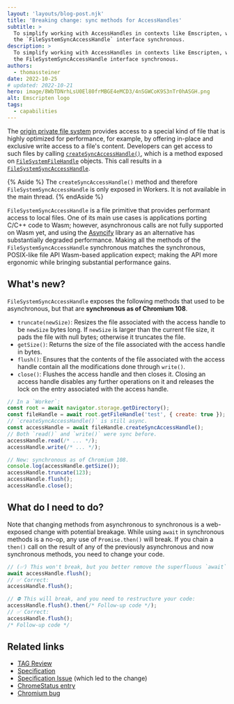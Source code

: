 ```yaml
---
layout: 'layouts/blog-post.njk'
title: 'Breaking change: sync methods for AccessHandles'
subtitle: >
  To simplify working with AccessHandles in contexts like Emscripten, we're making the methods of
  the `FileSystemSyncAccessHandle` interface synchronous.
description: >
  To simplify working with AccessHandles in contexts like Emscripten, we're making the methods of
  the FileSystemSyncAccessHandle interface synchronous.
authors:
  - thomassteiner
date: 2022-10-25
# updated: 2022-10-21
hero: image/8WbTDNrhLsU0El80frMBGE4eMCD3/4nSGWCoK9S3nTr0hASGH.png
alt: Emscripten logo
tags:
  - capabilities
---
```


The
[origin private file system](https://web.dev/file-system-access/#accessing-files-optimized-for-performance-from-the-origin-private-file-system)
provides access to a special kind of file that is highly optimized for performance, for example, by
offering in-place and exclusive write access to a file's content. Developers can get access to such
files by calling
[`createSyncAccessHandle()`](https://fs.spec.whatwg.org/#dom-filesystemfilehandle-createsyncaccesshandle),
which is a method exposed on
[`FileSystemFileHandle`](https://fs.spec.whatwg.org/#api-filesystemfilehandle) objects. This call
results in a [`FileSystemSyncAccessHandle`](https://fs.spec.whatwg.org/#filesystemsyncaccesshandle).

{% Aside %} The `createSyncAccessHandle()` method and therefore `FileSystemSyncAccessHandle` is only
exposed in Workers. It is not available in the main thread. {% endAside %}

`FileSystemSyncAccessHandle` is a file primitive that provides performant access to local files. One
of its main use cases is applications porting C/C++ code to Wasm; however, asynchronous calls are
not fully supported on Wasm yet, and using the
[Asyncify](https://emscripten.ru/docs/porting/asyncify.html) library as an alternative has
substantially degraded performance. Making all the methods of the `FileSystemSyncAccessHandle` synchronous matches the synchronous, POSIX-like file API Wasm-based application expect; making the API more ergonomic while bringing substantial performance gains.

## What's new?

`FileSystemSyncAccessHandle` exposes the following methods that used to be asynchronous, but that
are **synchronous as of Chromium&nbsp;108**.

- `truncate(newSize)`: Resizes the file associated with the access handle to be `newSize` bytes
  long. If `newSize` is larger than the current file size, it pads the file with null bytes;
  otherwise it truncates the file.
- `getSize()`: Returns the size of the file associated with the access handle in bytes.
- `flush()`: Ensures that the contents of the file associated with the access handle contain all the
  modifications done through `write()`.
- `close()`: Flushes the access handle and then closes it. Closing an access handle disables any
  further operations on it and releases the lock on the entry associated with the access handle.

```js
// In a `Worker`:
const root = await navigator.storage.getDirectory();
const fileHandle = await root.getFileHandle('test', { create: true });
// `createSyncAccessHandle()` is still async.
const accessHandle = await fileHandle.createSyncAccessHandle();
// Both `read()` and `write()` were sync before.
accessHandle.read(/* ... */);
accessHandle.write(/* ... */);

// New: synchronous as of Chromium 108.
console.log(accessHandle.getSize());
accessHandle.truncate(123);
accessHandle.flush();
accessHandle.close();
```

## What do I need to do?

Note that changing methods from asynchronous to synchronous is a web-exposed change with potential
breakage. While using `await` in synchronous methods is a no-op, any use of `Promise.then()` will break.
If you chain a `then()` call on the result of any of the previously asynchronous and now
synchronous methods, you need to change your code.

```js
// (✅) This won't break, but you better remove the superfluous `await`:
await accessHandle.flush();
// ✅ Correct:
accessHandle.flush();
```

```js
// ⛔️ This will break, and you need to restructure your code:
accessHandle.flush().then(/* Follow-up code */);
// ✅ Correct:
accessHandle.flush();
/* Follow-up code */
```

## Related links

- [TAG Review](https://github.com/w3ctag/design-reviews/issues/772)
- [Specification](https://fs.spec.whatwg.org/#api-filesystemsyncaccesshandle)
- [Specification Issue](https://github.com/whatwg/fs/issues/7) (which led to the change)
- [ChromeStatus entry](https://chromestatus.com/feature/5149644305203200)
- [Chromium bug](https://bugs.chromium.org/p/chromium/issues/detail?id=1338340)
